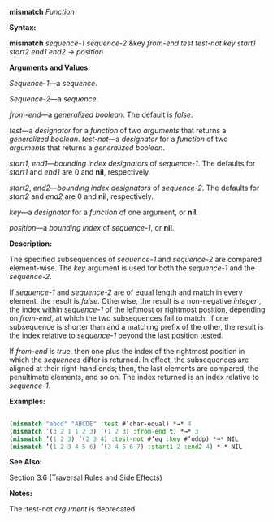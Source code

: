 **mismatch** *Function* 



**Syntax:** 



**mismatch** *sequence-1 sequence-2* &amp;key *from-end test test-not key start1 start2 end1 end2 → position* 



**Arguments and Values:** 



*Sequence-1*—a *sequence*. 



*Sequence-2*—a *sequence*. 



*from-end*—a *generalized boolean*. The default is *false*. 



*test*—a *designator* for a *function* of two *arguments* that returns a *generalized boolean*. *test-not*—a *designator* for a *function* of two *arguments* that returns a *generalized boolean*. 



*start1*, *end1*—*bounding index designators* of *sequence-1*. The defaults for *start1* and *end1* are 0 and **nil**, respectively. 



*start2*, *end2*—*bounding index designators* of *sequence-2*. The defaults for *start2* and *end2* are 0 and **nil**, respectively. 



*key*—a *designator* for a *function* of one argument, or **nil**. 



*position*—a *bounding index* of *sequence-1*, or **nil**. 



**Description:** 



The specified subsequences of *sequence-1* and *sequence-2* are compared element-wise. The *key* argument is used for both the *sequence-1* and the *sequence-2*. 



If *sequence-1* and *sequence-2* are of equal length and match in every element, the result is *false*. Otherwise, the result is a non-negative *integer* , the index within *sequence-1* of the leftmost or rightmost position, depending on *from-end*, at which the two subsequences fail to match. If one subsequence is shorter than and a matching prefix of the other, the result is the index relative to *sequence-1* beyond the last position tested. 







 



 



If *from-end* is *true*, then one plus the index of the rightmost position in which the *sequences* differ is returned. In effect, the subsequences are aligned at their right-hand ends; then, the last elements are compared, the penultimate elements, and so on. The index returned is an index relative to *sequence-1*. 



**Examples:**
```lisp
 
(mismatch "abcd" "ABCDE" :test #’char-equal) *→* 4 
(mismatch ’(3 2 1 1 2 3) ’(1 2 3) :from-end t) *→* 3 
(mismatch ’(1 2 3) ’(2 3 4) :test-not #’eq :key #’oddp) *→* NIL 
(mismatch ’(1 2 3 4 5 6) ’(3 4 5 6 7) :start1 2 :end2 4) *→* NIL 

```
**See Also:** 



Section 3.6 (Traversal Rules and Side Effects) 



**Notes:** 



The :test-not *argument* is deprecated. 



